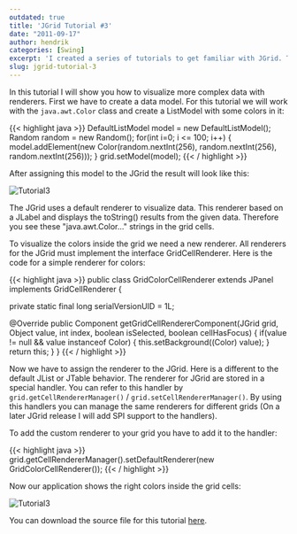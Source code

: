 ```yaml
---
outdated: true
title: 'JGrid Tutorial #3'
date: "2011-09-17"
author: hendrik
categories: [Swing]
excerpt: 'I created a series of tutorials to get familiar with JGrid. This is the third out of five tutorials.'
slug: jgrid-tutorial-3
---
```

In this tutorial I will show you how to visualize more complex data with renderers. First we have to create a data model. For this tutorial we will work with the `java.awt.Color` class and create a ListModel with some colors in it:

{{< highlight java >}}
DefaultListModel model = new DefaultListModel();
Random random = new Random();
for(int i=0; i <= 100; i++) {
model.addElement(new Color(random.nextInt(256), random.nextInt(256), random.nextInt(256)));
}
grid.setModel(model);
{{< / highlight >}}

After assigning this model to the JGrid the result will look like this:

![Tutorial3](/posts/guigarage-legacy/Tutorial3-1.png)

The JGrid uses a default renderer to visualize data. This renderer based on a JLabel and displays the toString() results from the given data. Therefore you see these "java.awt.Color..." strings in the grid cells.

To visualize the colors inside the grid we need a new renderer. All renderers for the JGrid must implement the interface GridCellRenderer. Here is the code for a simple renderer for colors:

{{< highlight java >}}
public class GridColorCellRenderer extends JPanel implements GridCellRenderer {

  private static final long serialVersionUID = 1L;

  @Override
  public Component getGridCellRendererComponent(JGrid grid, Object value, int index, boolean isSelected, boolean cellHasFocus) {
    if(value != null && value instanceof Color) {
      this.setBackground((Color) value);
    }
    return this;
  }
}
{{< / highlight >}}

Now we have to assign the renderer to the JGrid. Here is a different to the default JList or JTable behavior. The renderer for JGrid are stored in a special handler. You can refer to this handler by `grid.getCellRendererManager()` / `grid.setCellRendererManager()`. By using this handlers you can manage the same renderers for different grids (On a later JGrid release I will add SPI support to the handlers).

To add the custom renderer to your grid you have to add it to the handler:

{{< highlight java >}}
grid.getCellRendererManager().setDefaultRenderer(new GridColorCellRenderer());
{{< / highlight >}}

Now our application shows the right colors inside the grid cells:

![Tutorial3](/posts/guigarage-legacy/Tutorial3-2.png)

You can download the source file for this tutorial [here](/assets/downloads/jgrid/tutorial3.java).
